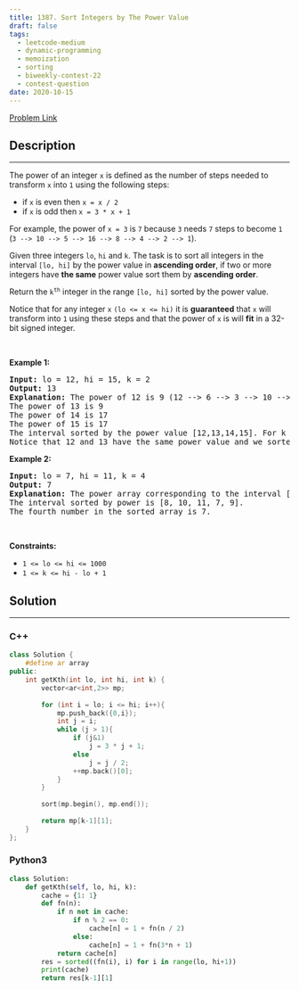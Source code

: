 ```yaml
---
title: 1387. Sort Integers by The Power Value
draft: false
tags: 
  - leetcode-medium
  - dynamic-programming
  - memoization
  - sorting
  - biweekly-contest-22
  - contest-question
date: 2020-10-15
---
```


[Problem Link](https://leetcode.com/problems/sort-integers-by-the-power-value/)

## Description

---
<p>The power of an integer <code>x</code> is defined as the number of steps needed to transform <code>x</code> into <code>1</code> using the following steps:</p>

<ul>
	<li>if <code>x</code> is even then <code>x = x / 2</code></li>
	<li>if <code>x</code> is odd then <code>x = 3 * x + 1</code></li>
</ul>

<p>For example, the power of <code>x = 3</code> is <code>7</code> because <code>3</code> needs <code>7</code> steps to become <code>1</code> (<code>3 --&gt; 10 --&gt; 5 --&gt; 16 --&gt; 8 --&gt; 4 --&gt; 2 --&gt; 1</code>).</p>

<p>Given three integers <code>lo</code>, <code>hi</code> and <code>k</code>. The task is to sort all integers in the interval <code>[lo, hi]</code> by the power value in <strong>ascending order</strong>, if two or more integers have <strong>the same</strong> power value sort them by <strong>ascending order</strong>.</p>

<p>Return the <code>k<sup>th</sup></code> integer in the range <code>[lo, hi]</code> sorted by the power value.</p>

<p>Notice that for any integer <code>x</code> <code>(lo &lt;= x &lt;= hi)</code> it is <strong>guaranteed</strong> that <code>x</code> will transform into <code>1</code> using these steps and that the power of <code>x</code> is will <strong>fit</strong> in a 32-bit signed integer.</p>

<p>&nbsp;</p>
<p><strong class="example">Example 1:</strong></p>

<pre>
<strong>Input:</strong> lo = 12, hi = 15, k = 2
<strong>Output:</strong> 13
<strong>Explanation:</strong> The power of 12 is 9 (12 --&gt; 6 --&gt; 3 --&gt; 10 --&gt; 5 --&gt; 16 --&gt; 8 --&gt; 4 --&gt; 2 --&gt; 1)
The power of 13 is 9
The power of 14 is 17
The power of 15 is 17
The interval sorted by the power value [12,13,14,15]. For k = 2 answer is the second element which is 13.
Notice that 12 and 13 have the same power value and we sorted them in ascending order. Same for 14 and 15.
</pre>

<p><strong class="example">Example 2:</strong></p>

<pre>
<strong>Input:</strong> lo = 7, hi = 11, k = 4
<strong>Output:</strong> 7
<strong>Explanation:</strong> The power array corresponding to the interval [7, 8, 9, 10, 11] is [16, 3, 19, 6, 14].
The interval sorted by power is [8, 10, 11, 7, 9].
The fourth number in the sorted array is 7.
</pre>

<p>&nbsp;</p>
<p><strong>Constraints:</strong></p>

<ul>
	<li><code>1 &lt;= lo &lt;= hi &lt;= 1000</code></li>
	<li><code>1 &lt;= k &lt;= hi - lo + 1</code></li>
</ul>


## Solution

---
### C++
``` cpp title='sort-integers-by-the-power-value'
class Solution {
    #define ar array
public:
    int getKth(int lo, int hi, int k) {
        vector<ar<int,2>> mp;
        
        for (int i = lo; i <= hi; i++){
            mp.push_back({0,i});
            int j = i;
            while (j > 1){
                if (j&1)
                    j = 3 * j + 1;
                else
                    j = j / 2;
                ++mp.back()[0];
            }
        }
        
        sort(mp.begin(), mp.end());
        
        return mp[k-1][1];
    }
};
```
### Python3
``` py title='sort-integers-by-the-power-value'
class Solution:
    def getKth(self, lo, hi, k):
        cache = {1: 1}
        def fn(n):
            if n not in cache:
                if n % 2 == 0:
                    cache[n] = 1 + fn(n / 2)
                else:
                    cache[n] = 1 + fn(3*n + 1)
            return cache[n]
        res = sorted((fn(i), i) for i in range(lo, hi+1))
        print(cache)
        return res[k-1][1]
```

